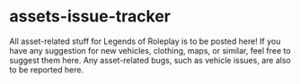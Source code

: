 # assets-issue-tracker
All asset-related stuff for Legends of Roleplay is to be posted here! If you have any suggestion for new vehicles, clothing, maps, or similar, feel free to suggest them here. Any asset-related bugs, such as vehicle issues, are also to be reported here.
